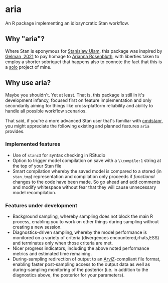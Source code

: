 # aria
An R package implementing an idiosyncratic Stan workflow.

## Why "aria"?
Where Stan is eponymous for [Stanislaw Ulam](https://en.wikipedia.org/wiki/Stanislaw_Ulam), this package was inspired by [Gelman, 2021](https://statmodeling.stat.columbia.edu/2021/02/09/maybe-we-shouldve-called-it-arianna/) to pay homage to [Arianna Rosenbluth](https://en.wikipedia.org/wiki/Arianna_W._Rosenbluth), with liberties taken to employ a shorter sobriquet that happens also to connote the fact that this is a [solo](https://en.wikipedia.org/wiki/Aria) project of mine.

## Why use aria?
Maybe you shouldn't. Yet at least. That is, this package is still in it's development infancy, focused first on feature implementation and only secondarily aiming for things like cross-platform reliability and ability to handle all possible workflow scenarios.

That said, if you're a more advanced Stan user that's familiar with [cmdstanr](https://github.com/stan-dev/cmdstanr), you might appreciate the following existing and planned features `aria` provides.

### Implemented features
* Use of `stanc3` for syntax checking in RStudio
* Option to trigger model compilation on save with a `\\compile:1` string at the top of your Stan file
* Smart compilation whereby the saved model is compared to a stored (in `stan_tmp`) representation and compilation only proceeds if *functional* changes to the code have been made. So go ahead and add comments and modify whitespace without fear that they will cause unnecessary model recompilation.

### Features under development
* Background sampling, whereby sampling does not block the main R process, enabling you to work on other things during sampling without creating a new session.
* Diagnostics-driven sampling, whereby the model performance is monitored on a variety of criteria (divergences encountered,rhats,ESS) and terminates only when those criteria are met.
* Nicer progress indicators, including the above noted performance metrics and estimated time remaining.
* During-sampling redirection of output to an [ArviZ](https://arviz-devs.github.io/arviz/)-compliant file format, enabling faster post-sampling access to the output data as well as during-sampling monitoring of the posterior (i.e. in addition to the diagnostics above, the posterior for your parameters).
